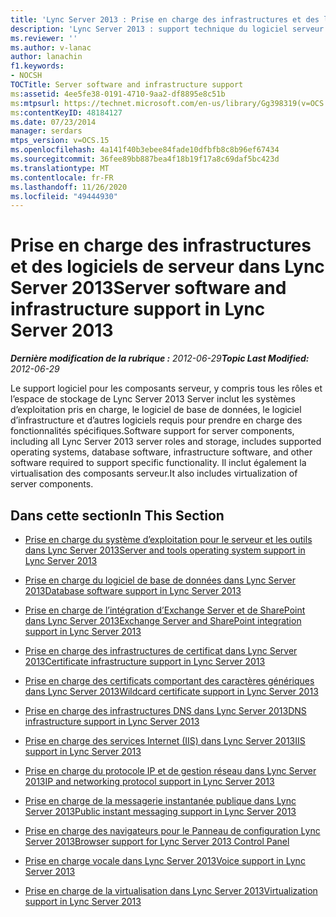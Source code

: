 ```yaml
---
title: 'Lync Server 2013 : Prise en charge des infrastructures et des logiciels de serveur'
description: 'Lync Server 2013 : support technique du logiciel serveur et de l’infrastructure.'
ms.reviewer: ''
ms.author: v-lanac
author: lanachin
f1.keywords:
- NOCSH
TOCTitle: Server software and infrastructure support
ms:assetid: 4ee5fe38-0191-4710-9aa2-df8895e8c51b
ms:mtpsurl: https://technet.microsoft.com/en-us/library/Gg398319(v=OCS.15)
ms:contentKeyID: 48184127
ms.date: 07/23/2014
manager: serdars
mtps_version: v=OCS.15
ms.openlocfilehash: 4a141f40b3ebee84fade10dfbfb8c8b96ef67434
ms.sourcegitcommit: 36fee89bb887bea4f18b19f17a8c69daf5bc423d
ms.translationtype: MT
ms.contentlocale: fr-FR
ms.lasthandoff: 11/26/2020
ms.locfileid: "49444930"
---
```

# <a name="server-software-and-infrastructure-support-in-lync-server-2013"></a><span data-ttu-id="75298-103">Prise en charge des infrastructures et des logiciels de serveur dans Lync Server 2013</span><span class="sxs-lookup"><span data-stu-id="75298-103">Server software and infrastructure support in Lync Server 2013</span></span>

<div data-xmlns="http://www.w3.org/1999/xhtml">

<div class="topic" data-xmlns="http://www.w3.org/1999/xhtml" data-msxsl="urn:schemas-microsoft-com:xslt" data-cs="https://msdn.microsoft.com/">

<div data-asp="https://msdn2.microsoft.com/asp">



</div>

<div id="mainSection">

<div id="mainBody"><span data-ttu-id="75298-104">

<span> </span></span><span class="sxs-lookup"><span data-stu-id="75298-104">

<span> </span></span></span>

<span data-ttu-id="75298-105">_**Dernière modification de la rubrique :** 2012-06-29_</span><span class="sxs-lookup"><span data-stu-id="75298-105">_**Topic Last Modified:** 2012-06-29_</span></span>

<span data-ttu-id="75298-106">Le support logiciel pour les composants serveur, y compris tous les rôles et l’espace de stockage de Lync Server 2013 Server inclut les systèmes d’exploitation pris en charge, le logiciel de base de données, le logiciel d’infrastructure et d’autres logiciels requis pour prendre en charge des fonctionnalités spécifiques.</span><span class="sxs-lookup"><span data-stu-id="75298-106">Software support for server components, including all Lync Server 2013 server roles and storage, includes supported operating systems, database software, infrastructure software, and other software required to support specific functionality.</span></span> <span data-ttu-id="75298-107">Il inclut également la virtualisation des composants serveur.</span><span class="sxs-lookup"><span data-stu-id="75298-107">It also includes virtualization of server components.</span></span>

<div>

## <a name="in-this-section"></a><span data-ttu-id="75298-108">Dans cette section</span><span class="sxs-lookup"><span data-stu-id="75298-108">In This Section</span></span>

  - [<span data-ttu-id="75298-109">Prise en charge du système d’exploitation pour le serveur et les outils dans Lync Server 2013</span><span class="sxs-lookup"><span data-stu-id="75298-109">Server and tools operating system support in Lync Server 2013</span></span>](lync-server-2013-server-and-tools-operating-system-support.md)

  - [<span data-ttu-id="75298-110">Prise en charge du logiciel de base de données dans Lync Server 2013</span><span class="sxs-lookup"><span data-stu-id="75298-110">Database software support in Lync Server 2013</span></span>](lync-server-2013-database-software-support.md)

  - [<span data-ttu-id="75298-111">Prise en charge de l’intégration d’Exchange Server et de SharePoint dans Lync Server 2013</span><span class="sxs-lookup"><span data-stu-id="75298-111">Exchange Server and SharePoint integration support in Lync Server 2013</span></span>](lync-server-2013-exchange-and-sharepoint-integration-support.md)

  - [<span data-ttu-id="75298-112">Prise en charge des infrastructures de certificat dans Lync Server 2013</span><span class="sxs-lookup"><span data-stu-id="75298-112">Certificate infrastructure support in Lync Server 2013</span></span>](lync-server-2013-certificate-infrastructure-support.md)

  - [<span data-ttu-id="75298-113">Prise en charge des certificats comportant des caractères génériques dans Lync Server 2013</span><span class="sxs-lookup"><span data-stu-id="75298-113">Wildcard certificate support in Lync Server 2013</span></span>](lync-server-2013-wildcard-certificate-support.md)

  - [<span data-ttu-id="75298-114">Prise en charge des infrastructures DNS dans Lync Server 2013</span><span class="sxs-lookup"><span data-stu-id="75298-114">DNS infrastructure support in Lync Server 2013</span></span>](lync-server-2013-dns-infrastructure-support.md)

  - [<span data-ttu-id="75298-115">Prise en charge des services Internet (IIS) dans Lync Server 2013</span><span class="sxs-lookup"><span data-stu-id="75298-115">IIS support in Lync Server 2013</span></span>](lync-server-2013-iis-support.md)

  - [<span data-ttu-id="75298-116">Prise en charge du protocole IP et de gestion réseau dans Lync Server 2013</span><span class="sxs-lookup"><span data-stu-id="75298-116">IP and networking protocol support in Lync Server 2013</span></span>](lync-server-2013-ip-and-networking-protocol-support.md)

  - [<span data-ttu-id="75298-117">Prise en charge de la messagerie instantanée publique dans Lync Server 2013</span><span class="sxs-lookup"><span data-stu-id="75298-117">Public instant messaging support in Lync Server 2013</span></span>](lync-server-2013-public-instant-messaging-support.md)

  - [<span data-ttu-id="75298-118">Prise en charge des navigateurs pour le Panneau de configuration Lync Server 2013</span><span class="sxs-lookup"><span data-stu-id="75298-118">Browser support for Lync Server 2013 Control Panel</span></span>](lync-server-2013-browser-support-for-lync-server-control-panel.md)

  - [<span data-ttu-id="75298-119">Prise en charge vocale dans Lync Server 2013</span><span class="sxs-lookup"><span data-stu-id="75298-119">Voice support in Lync Server 2013</span></span>](lync-server-2013-voice-support.md)

  - [<span data-ttu-id="75298-120">Prise en charge de la virtualisation dans Lync Server 2013</span><span class="sxs-lookup"><span data-stu-id="75298-120">Virtualization support in Lync Server 2013</span></span>](lync-server-2013-virtualization-support.md)

<span data-ttu-id="75298-121"></div>

</div>

<span> </span>

</div>

</div>

</span><span class="sxs-lookup"><span data-stu-id="75298-121"></div>

</div>

<span> </span>

</div>

</div>

</span></span></div>

